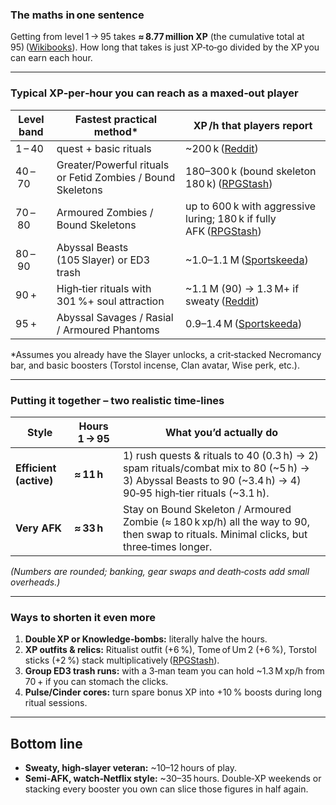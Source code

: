 ### The maths in one sentence

Getting from level 1 → 95 takes **≈ 8.77 million XP** (the cumulative total at 95) ([Wikibooks][1]).  How long that takes is just XP‑to‑go divided by the XP you can earn each hour.

---

### Typical XP‑per‑hour you can reach as a **maxed‑out** player

| Level band | Fastest practical method\*                                  | XP /h that players report                                              |
| ---------- | ----------------------------------------------------------- | ---------------------------------------------------------------------- |
| 1 – 40     | quest + basic rituals                                       | \~200 k ([Reddit][2])                                                  |
| 40 – 70    | Greater/Powerful rituals or Fetid Zombies / Bound Skeletons | 180–300 k (bound skeleton 180 k) ([RPGStash][3])                       |
| 70 – 80    | Armoured Zombies / Bound Skeletons                          | up to 600 k with aggressive luring; 180 k if fully AFK ([RPGStash][3]) |
| 80 – 90    | Abyssal Beasts (105 Slayer) or ED3 trash                    | \~1.0–1.1 M ([Sportskeeda][4])                                         |
| 90 +       | High‑tier rituals with 301 %+ soul attraction               | \~1.1 M (90) → 1.3 M+ if sweaty ([Reddit][2])                          |
| 95 +       | Abyssal Savages / Rasial / Armoured Phantoms                | 0.9–1.4 M ([Sportskeeda][4])                                           |

\*Assumes you already have the Slayer unlocks, a crit‑stacked Necromancy bar, and basic boosters (Torstol incense, Clan avatar, Wise perk, etc.).

---

### Putting it together – two realistic time‑lines

| Style                  | Hours 1 → 95 | What you’d actually do                                                                                                                                        |
| ---------------------- | ------------ | ------------------------------------------------------------------------------------------------------------------------------------------------------------- |
| **Efficient (active)** | **≈ 11 h**   | 1) rush quests & rituals to 40 (0.3 h) → 2) spam rituals/combat mix to 80 (\~5 h) → 3) Abyssal Beasts to 90 (\~3.4 h) → 4) 90‑95 high‑tier rituals (\~3.1 h). |
| **Very AFK**           | **≈ 33 h**   | Stay on Bound Skeleton / Armoured Zombie (≈ 180 k xp/h) all the way to 90, then swap to rituals. Minimal clicks, but three‑times longer.                      |

*(Numbers are rounded; banking, gear swaps and death‑costs add small overheads.)*

---

### Ways to shorten it even more

1. **Double XP or Knowledge‑bombs:** literally halve the hours.
2. **XP outfits & relics:** Ritualist outfit (+6 %), Tome of Um 2 (+6 %), Torstol sticks (+2 %) stack multiplicatively ([RPGStash][3]).
3. **Group ED3 trash runs:** with a 3‑man team you can hold \~1.3 M xp/h from 70 + if you can stomach the clicks.
4. **Pulse/Cinder cores:** turn spare bonus XP into +10 % boosts during long ritual sessions.

---

## Bottom line

* **Sweaty, high‑slayer veteran:** \~10–12 hours of play.
* **Semi‑AFK, watch‑Netflix style:** \~30–35 hours.
  Double‑XP weekends or stacking every booster you own can slice those figures in half again.

[1]: https://en.wikibooks.org/wiki/Old_School_RuneScape/Skills/Experience_Table "Old School RuneScape/Skills/Experience Table - Wikibooks, open books for an open world"
[2]: https://www.reddit.com/r/runescape/comments/15q5yqm/current_necromancy_experience_rates_and_are_there/?utm_source=chatgpt.com "Current Necromancy Experience Rates And Are There Better ..."
[3]: https://www.rpgstash.com/blog/runescape-3-necrocromancy-guide-1-to-120-best-ways-to-train "Best Guide to Training RS3 Necrocromancy LvL 1 to 120"
[4]: https://www.sportskeeda.com/mmo/runescape-necromancy-leveling-guide-1-120-combat-overview-rituals-tips "Runescape Necromancy leveling guide (1-120): combat overview, rituals, tips, and more"
